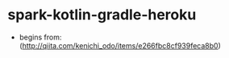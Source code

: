 # spark-kotlin-gradle-heroku
 - begins from: (http://qiita.com/kenichi_odo/items/e266fbc8cf939feca8b0)

